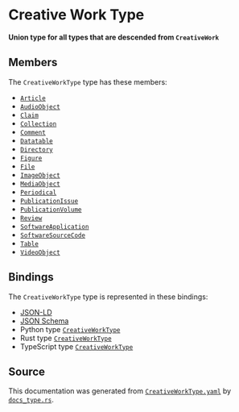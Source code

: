 # Creative Work Type

**Union type for all types that are descended from `CreativeWork`**

## Members

The `CreativeWorkType` type has these members:

- [`Article`](https://github.com/stencila/stencila/blob/main/docs/reference/schema/works/article.md)
- [`AudioObject`](https://github.com/stencila/stencila/blob/main/docs/reference/schema/works/audio-object.md)
- [`Claim`](https://github.com/stencila/stencila/blob/main/docs/reference/schema/works/claim.md)
- [`Collection`](https://github.com/stencila/stencila/blob/main/docs/reference/schema/works/collection.md)
- [`Comment`](https://github.com/stencila/stencila/blob/main/docs/reference/schema/works/comment.md)
- [`Datatable`](https://github.com/stencila/stencila/blob/main/docs/reference/schema/data/datatable.md)
- [`Directory`](https://github.com/stencila/stencila/blob/main/docs/reference/schema/works/directory.md)
- [`Figure`](https://github.com/stencila/stencila/blob/main/docs/reference/schema/works/figure.md)
- [`File`](https://github.com/stencila/stencila/blob/main/docs/reference/schema/works/file.md)
- [`ImageObject`](https://github.com/stencila/stencila/blob/main/docs/reference/schema/works/image-object.md)
- [`MediaObject`](https://github.com/stencila/stencila/blob/main/docs/reference/schema/works/media-object.md)
- [`Periodical`](https://github.com/stencila/stencila/blob/main/docs/reference/schema/works/periodical.md)
- [`PublicationIssue`](https://github.com/stencila/stencila/blob/main/docs/reference/schema/works/publication-issue.md)
- [`PublicationVolume`](https://github.com/stencila/stencila/blob/main/docs/reference/schema/works/publication-volume.md)
- [`Review`](https://github.com/stencila/stencila/blob/main/docs/reference/schema/works/review.md)
- [`SoftwareApplication`](https://github.com/stencila/stencila/blob/main/docs/reference/schema/works/software-application.md)
- [`SoftwareSourceCode`](https://github.com/stencila/stencila/blob/main/docs/reference/schema/works/software-source-code.md)
- [`Table`](https://github.com/stencila/stencila/blob/main/docs/reference/schema/works/table.md)
- [`VideoObject`](https://github.com/stencila/stencila/blob/main/docs/reference/schema/works/video-object.md)

## Bindings

The `CreativeWorkType` type is represented in these bindings:

- [JSON-LD](https://stencila.org/CreativeWorkType.jsonld)
- [JSON Schema](https://stencila.org/CreativeWorkType.schema.json)
- Python type [`CreativeWorkType`](https://github.com/stencila/stencila/blob/main/python/python/stencila/types/creative_work_type.py)
- Rust type [`CreativeWorkType`](https://github.com/stencila/stencila/blob/main/rust/schema/src/types/creative_work_type.rs)
- TypeScript type [`CreativeWorkType`](https://github.com/stencila/stencila/blob/main/ts/src/types/CreativeWorkType.ts)

## Source

This documentation was generated from [`CreativeWorkType.yaml`](https://github.com/stencila/stencila/blob/main/schema/CreativeWorkType.yaml) by [`docs_type.rs`](https://github.com/stencila/stencila/blob/main/rust/schema-gen/src/docs_type.rs).